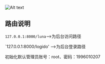 ![Alt text](https://cdn.hiluna.cn/wp-content/uploads/2019/06/1560215642-img.png)

## 路由说明
`127.0.0.1:8000/luna`-->为后台访问路径

`127.0.0.1:8000/logido' -->为后台登录路径

初始化默认管理员账号：root、密码：1996010207